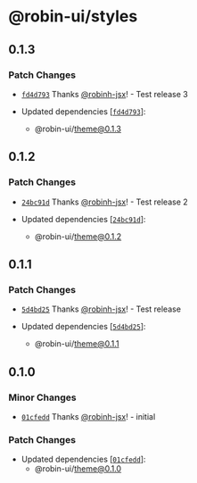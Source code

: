 # @robin-ui/styles

## 0.1.3

### Patch Changes

-   [`fd4d793`](https://github.com/robinh-jsx/robin-ui/commit/fd4d793fcfde4d45486458835457b4e5766bfca8) Thanks [@robinh-jsx](https://github.com/robinh-jsx)! - Test release 3

-   Updated dependencies [[`fd4d793`](https://github.com/robinh-jsx/robin-ui/commit/fd4d793fcfde4d45486458835457b4e5766bfca8)]:
    -   @robin-ui/theme@0.1.3

## 0.1.2

### Patch Changes

-   [`24bc91d`](https://github.com/robinh-jsx/robin-ui/commit/24bc91d7b44a86207ceeb69c132686566f9a2398) Thanks [@robinh-jsx](https://github.com/robinh-jsx)! - Test release 2

-   Updated dependencies [[`24bc91d`](https://github.com/robinh-jsx/robin-ui/commit/24bc91d7b44a86207ceeb69c132686566f9a2398)]:
    -   @robin-ui/theme@0.1.2

## 0.1.1

### Patch Changes

-   [`5d4bd25`](https://github.com/robinh-jsx/robin-ui/commit/5d4bd250ac3c3a1128d86ecacf7c62530a57b89c) Thanks [@robinh-jsx](https://github.com/robinh-jsx)! - Test release

-   Updated dependencies [[`5d4bd25`](https://github.com/robinh-jsx/robin-ui/commit/5d4bd250ac3c3a1128d86ecacf7c62530a57b89c)]:
    -   @robin-ui/theme@0.1.1

## 0.1.0

### Minor Changes

-   [`01cfedd`](https://github.com/robinh-jsx/robin-ui/commit/01cfeddd70c03119b7b8811ed47d2d88119c5075) Thanks [@robinh-jsx](https://github.com/robinh-jsx)! - initial

### Patch Changes

-   Updated dependencies [[`01cfedd`](https://github.com/robinh-jsx/robin-ui/commit/01cfeddd70c03119b7b8811ed47d2d88119c5075)]:
    -   @robin-ui/theme@0.1.0
